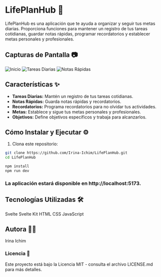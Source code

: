 # LifePlanHub 🚀

LifePlanHub es una aplicación que te ayuda a organizar y seguir tus metas diarias. Proporciona funciones para mantener un registro de tus tareas cotidianas, guardar notas rápidas, programar recordatorios y establecer metas personales y profesionales.

## Capturas de Pantalla 📷

![Inicio](img/inicio.png)
![Tareas Diarias](img/tareas_diarias.png)
![Notas Rápidas](img/notas_rapidas.png)

## Características ✨

- **Tareas Diarias:** Mantén un registro de tus tareas cotidianas.
- **Notas Rápidas:** Guarda notas rápidas y recordatorios.
- **Recordatorios:** Programa recordatorios para no olvidar tus actividades.
- **Metas:** Establece y sigue tus metas personales y profesionales.
- **Objetivos:** Define objetivos específicos y trabaja para alcanzarlos.

## Cómo Instalar y Ejecutar ⚙️

1. Clona este repositorio:

```bash
git clone https://github.com/Irina-Ichim/LifePlanHub.git
cd LifePlanHub

npm install
npm run dev

```
### La aplicación estará disponible en http://localhost:5173.

## Tecnologías Utilizadas 🛠️
Svelte
Svelte Kit
HTML
CSS
JavaScript

## Autora 👩‍💻
Irina Ichim

### Licencia  📝
Este proyecto está bajo la Licencia MIT - consulta el archivo LICENSE.md para más detalles.
